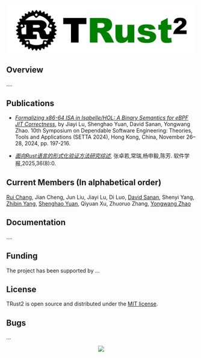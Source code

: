 <p align="center">
<img src="trust2logo.png" alt="TRust" width="500px"/>
</p>

## Overview

....

## Publications 

- *[Formalizing x86-64 ISA in Isabelle/HOL: A Binary Semantics for eBPF JIT Correctness](https://link.springer.com/chapter/10.1007/978-981-96-0602-3_11)*, by Jiayi Lu, Shenghao Yuan, David Sanan, Yongwang Zhao. 10th Symposium on Dependable Software Engineering: Theories, Tools and Applications (SETTA 2024), Hong Kong, China, November 26–28, 2024, pp. 197-216.

- *[面向Rust语言的形式化验证方法研究综述](https://www.jos.org.cn/jos/article/abstract/7353)*, 张卓若,常瑞,杨申毅,陈芳. 软件学报,2025,36(8):0. 

## Current Members (In alphabetical order)

[Rui Chang](https://person.zju.edu.cn/changrui), Jian Cheng, Jun Liu, Jiayi Lu, Di Luo, [David Sanan](https://davidsanan.github.io/), Shenyi Yang, [Zhibin Yang](https://faculty.nuaa.edu.cn/yangzhibin/zh_CN/index.htm), [Shenghao Yuan](https://shenghaoyuan.github.io/), Qiyuan Xu, Zhuoruo Zhang, [Yongwang Zhao](https://lvpgroup.github.io/)


## Documentation

....


## Funding

The project has been supported by ...


## License 

TRust2 is open source and distributed under the [MIT license](LICENSE.md).

## Bugs 
...

<p align="center">
<a href="https://clustrmaps.com/site/1c34d" title="Visit tracker"><img src="//www.clustrmaps.com/map_v2.png?d=TTJIp2Z710NHOwDUNesA6uMqU3dX8kAJiL7b36c4rK0&cl=ffffff"></a>
</p>
